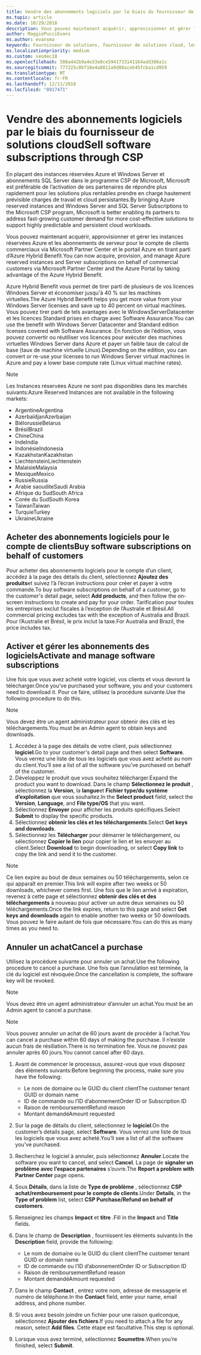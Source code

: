 ```yaml
---
title: Vendre des abonnements logiciels par le biais du fournisseur de solutions cloud | L’espace partenaires
ms.topic: article
ms.date: 10/29/2018
description: Vous pouvez maintenant acquérir, approvisionner et gérer les instances réservées Azure et les abonnements de serveur pour le compte de clients commerciaux via Microsoft Partner Center et le portail Azure en tirant parti d’Azure Hybrid Benefit.
author: MaggiePucciEvans
ms.author: evansma
keywords: Fournisseur de solutions, fournisseur de solutions cloud, les services basés sur le Cloud, Azure, Azure RI, Windows Server, SQL Server, abonnements logiciels le cloud
ms.localizationpriority: medium
ms.custom: seodec18
ms.openlocfilehash: 508a442b9a4e33e0ce5941733141164add306a1c
ms.sourcegitcommit: 777225c8bf16e4a8811a9d88aceb45fcba1cd959
ms.translationtype: MT
ms.contentlocale: fr-FR
ms.lasthandoff: 12/11/2018
ms.locfileid: "8917471"
---
```

# <a name="sell-software-subscriptions-through-csp"></a><span data-ttu-id="2bcf7-104">Vendre des abonnements logiciels par le biais du fournisseur de solutions cloud</span><span class="sxs-lookup"><span data-stu-id="2bcf7-104">Sell software subscriptions through CSP</span></span>

<span data-ttu-id="2bcf7-105">En plaçant des instances réservées Azure et Windows Server et abonnements SQL Server dans le programme CSP de Microsoft, Microsoft est préférable de l’activation de ses partenaires de répondre plus rapidement pour les solutions plus rentables prendre en charge hautement prévisible charges de travail et cloud persistantes.</span><span class="sxs-lookup"><span data-stu-id="2bcf7-105">By bringing Azure reserved instances and Windows Server and SQL Server Subscriptions to the Microsoft CSP program, Microsoft is better enabling its partners to address fast-growing customer demand for more cost-effective solutions to support highly predictable and persistent cloud workloads.</span></span> 

<span data-ttu-id="2bcf7-106">Vous pouvez maintenant acquérir, approvisionner et gérer les instances réservées Azure et les abonnements de serveur pour le compte de clients commerciaux via Microsoft Partner Center et le portail Azure en tirant parti d’Azure Hybrid Benefit.</span><span class="sxs-lookup"><span data-stu-id="2bcf7-106">You can now acquire, provision, and manage Azure reserved instances and Server subscriptions on behalf of commercial customers via Microsoft Partner Center and the Azure Portal by taking advantage of the Azure Hybrid Benefit.</span></span> 

<span data-ttu-id="2bcf7-107">Azure Hybrid Benefit vous permet de tirer parti de plusieurs de vos licences Windows Server et économiser jusqu'à 40 % sur les machines virtuelles.</span><span class="sxs-lookup"><span data-stu-id="2bcf7-107">The Azure Hybrid Benefit helps you get more value from your Windows Server licenses and save up to 40 percent on virtual machines.</span></span> <span data-ttu-id="2bcf7-108">Vous pouvez tirer parti de tels avantages avec le WindowsServerDatacenter et les licences Standard prises en charge avec Software Assurance.</span><span class="sxs-lookup"><span data-stu-id="2bcf7-108">You can use the benefit with Windows Server Datacenter and Standard edition licenses covered with Software Assurance.</span></span> <span data-ttu-id="2bcf7-109">En fonction de l’édition, vous pouvez convertir ou réutiliser vos licences pour exécuter des machines virtuelles Windows Server dans Azure et payer un faible taux de calcul de base (taux de machine virtuelle Linux).</span><span class="sxs-lookup"><span data-stu-id="2bcf7-109">Depending on the edition, you can convert or re-use your licenses to run Windows Server virtual machines in Azure and pay a lower base compute rate (Linux virtual machine rates).</span></span>

> [!NOTE]  
> <span data-ttu-id="2bcf7-110">Les Instances réservées Azure ne sont pas disponibles dans les marchés suivants:</span><span class="sxs-lookup"><span data-stu-id="2bcf7-110">Azure Reserved Instances are not available in the following markets:</span></span>  
> * <span data-ttu-id="2bcf7-111">Argentine</span><span class="sxs-lookup"><span data-stu-id="2bcf7-111">Argentina</span></span>
> * <span data-ttu-id="2bcf7-112">Azerbaïdjan</span><span class="sxs-lookup"><span data-stu-id="2bcf7-112">Azerbaijan</span></span>
> * <span data-ttu-id="2bcf7-113">Biélorussie</span><span class="sxs-lookup"><span data-stu-id="2bcf7-113">Belarus</span></span>
> * <span data-ttu-id="2bcf7-114">Brésil</span><span class="sxs-lookup"><span data-stu-id="2bcf7-114">Brazil</span></span>
> * <span data-ttu-id="2bcf7-115">Chine</span><span class="sxs-lookup"><span data-stu-id="2bcf7-115">China</span></span>
> * <span data-ttu-id="2bcf7-116">Inde</span><span class="sxs-lookup"><span data-stu-id="2bcf7-116">India</span></span>
> * <span data-ttu-id="2bcf7-117">Indonésie</span><span class="sxs-lookup"><span data-stu-id="2bcf7-117">Indonesia</span></span>
> * <span data-ttu-id="2bcf7-118">Kazakhstan</span><span class="sxs-lookup"><span data-stu-id="2bcf7-118">Kazakhstan</span></span>
> * <span data-ttu-id="2bcf7-119">Liechtenstein</span><span class="sxs-lookup"><span data-stu-id="2bcf7-119">Liechtenstein</span></span>
> * <span data-ttu-id="2bcf7-120">Malaisie</span><span class="sxs-lookup"><span data-stu-id="2bcf7-120">Malaysia</span></span>
> * <span data-ttu-id="2bcf7-121">Mexique</span><span class="sxs-lookup"><span data-stu-id="2bcf7-121">Mexico</span></span>
> * <span data-ttu-id="2bcf7-122">Russie</span><span class="sxs-lookup"><span data-stu-id="2bcf7-122">Russia</span></span>
> * <span data-ttu-id="2bcf7-123">Arabie saoudite</span><span class="sxs-lookup"><span data-stu-id="2bcf7-123">Saudi Arabia</span></span>
> * <span data-ttu-id="2bcf7-124">Afrique du Sud</span><span class="sxs-lookup"><span data-stu-id="2bcf7-124">South Africa</span></span>
> * <span data-ttu-id="2bcf7-125">Corée du Sud</span><span class="sxs-lookup"><span data-stu-id="2bcf7-125">South Korea</span></span>
> * <span data-ttu-id="2bcf7-126">Taiwan</span><span class="sxs-lookup"><span data-stu-id="2bcf7-126">Taiwan</span></span>
> * <span data-ttu-id="2bcf7-127">Turquie</span><span class="sxs-lookup"><span data-stu-id="2bcf7-127">Turkey</span></span>
> * <span data-ttu-id="2bcf7-128">Ukraine</span><span class="sxs-lookup"><span data-stu-id="2bcf7-128">Ukraine</span></span>

## <a name="buy-software-subscriptions-on-behalf-of-customers"></a><span data-ttu-id="2bcf7-129">Acheter des abonnements logiciels pour le compte de clients</span><span class="sxs-lookup"><span data-stu-id="2bcf7-129">Buy software subscriptions on behalf of customers</span></span>

<span data-ttu-id="2bcf7-130">Pour acheter des abonnements logiciels pour le compte d’un client, accédez à la page des détails du client, sélectionnez **Ajoutez des produits**et suivez l’à l’écran instructions pour créer et payer à votre commande.</span><span class="sxs-lookup"><span data-stu-id="2bcf7-130">To buy software subscriptions on behalf of a customer, go to the customer's detail page, select **Add products**, and then follow the on-screen instructions to create and pay for your order.</span></span> <span data-ttu-id="2bcf7-131">Tarification pour toutes les entreprises exclut fiscales à l’exception de l’Australie et Brésil.</span><span class="sxs-lookup"><span data-stu-id="2bcf7-131">All commercial pricing excludes tax with the exception of Australia and Brazil.</span></span> <span data-ttu-id="2bcf7-132">Pour l’Australie et Brésil, le prix inclut la taxe.</span><span class="sxs-lookup"><span data-stu-id="2bcf7-132">For Australia and Brazil, the price includes tax.</span></span>


## <a name="activate-and-manage-software-subscriptions"></a><span data-ttu-id="2bcf7-133">Activer et gérer les abonnements des logiciels</span><span class="sxs-lookup"><span data-stu-id="2bcf7-133">Activate and manage software subscriptions</span></span>

<span data-ttu-id="2bcf7-134">Une fois que vous avez acheté votre logiciel, vos clients et vous devront la télécharger.</span><span class="sxs-lookup"><span data-stu-id="2bcf7-134">Once you’ve purchased your software, you and your customers need to download it.</span></span> <span data-ttu-id="2bcf7-135">Pour ce faire, utilisez la procédure suivante.</span><span class="sxs-lookup"><span data-stu-id="2bcf7-135">Use the following procedure to do this.</span></span> 

>[!NOTE]
><span data-ttu-id="2bcf7-136">Vous devez être un agent administrateur pour obtenir des clés et les téléchargements.</span><span class="sxs-lookup"><span data-stu-id="2bcf7-136">You must be an Admin agent to obtain keys and downloads.</span></span> 

1. <span data-ttu-id="2bcf7-137">Accédez à la page des détails de votre client, puis sélectionnez **logiciel**.</span><span class="sxs-lookup"><span data-stu-id="2bcf7-137">Go to your customer's detail page and then select **Software**.</span></span> <span data-ttu-id="2bcf7-138">Vous verrez une liste de tous les logiciels que vous avez acheté au nom du client.</span><span class="sxs-lookup"><span data-stu-id="2bcf7-138">You’ll see a list of all the software you’ve purchased on behalf of the customer.</span></span> 
2.  <span data-ttu-id="2bcf7-139">Développez le produit que vous souhaitez télécharger.</span><span class="sxs-lookup"><span data-stu-id="2bcf7-139">Expand the product you want to download.</span></span> <span data-ttu-id="2bcf7-140">Dans le champ **Sélectionnez le produit** , sélectionnez la **Version**, la **langue**et **Fichier type/du système d’exploitation** que vous souhaitez.</span><span class="sxs-lookup"><span data-stu-id="2bcf7-140">In the **Select product** field, select the **Version**, **Language**, and **File type/OS** that you want.</span></span> 
3.  <span data-ttu-id="2bcf7-141">Sélectionnez **Envoyer** pour afficher les produits spécifiques.</span><span class="sxs-lookup"><span data-stu-id="2bcf7-141">Select **Submit** to display the specific products.</span></span> 
4.  <span data-ttu-id="2bcf7-142">Sélectionnez **obtenir les clés et les téléchargements**.</span><span class="sxs-lookup"><span data-stu-id="2bcf7-142">Select **Get keys and downloads**.</span></span> 
5.  <span data-ttu-id="2bcf7-143">Sélectionnez les **Télécharger** pour démarrer le téléchargement, ou sélectionnez **Copier le lien** pour copier le lien et les envoyer au client.</span><span class="sxs-lookup"><span data-stu-id="2bcf7-143">Select **Download** to begin downloading, or select **Copy link** to copy the link and send it to the customer.</span></span> 

>[!NOTE]
><span data-ttu-id="2bcf7-144">Ce lien expire au bout de deux semaines ou 50 téléchargements, selon ce qui apparaît en premier.</span><span class="sxs-lookup"><span data-stu-id="2bcf7-144">This link will expire after two weeks or 50 downloads, whichever comes first.</span></span> <span data-ttu-id="2bcf7-145">Une fois que le lien arrivé à expiration, revenez à cette page et sélectionnez **obtenir des clés et des téléchargements** à nouveau pour activer un autre deux semaines ou 50 téléchargements.</span><span class="sxs-lookup"><span data-stu-id="2bcf7-145">Once the link expires, return to this page and select **Get keys and downloads** again to enable another two weeks or 50 downloads.</span></span> <span data-ttu-id="2bcf7-146">Vous pouvez le faire autant de fois que nécessaire.</span><span class="sxs-lookup"><span data-stu-id="2bcf7-146">You can do this as many times as you need to.</span></span> 


## <a name="cancel-a-purchase"></a><span data-ttu-id="2bcf7-147">Annuler un achat</span><span class="sxs-lookup"><span data-stu-id="2bcf7-147">Cancel a purchase</span></span>
<span data-ttu-id="2bcf7-148">Utilisez la procédure suivante pour annuler un achat.</span><span class="sxs-lookup"><span data-stu-id="2bcf7-148">Use the following procedure to cancel a purchase.</span></span> <span data-ttu-id="2bcf7-149">Une fois que l’annulation est terminée, la clé du logiciel est révoquée.</span><span class="sxs-lookup"><span data-stu-id="2bcf7-149">Once the cancellation is complete, the software key will be revoked.</span></span> 

>[!NOTE]
><span data-ttu-id="2bcf7-150">Vous devez être un agent administrateur d’annuler un achat.</span><span class="sxs-lookup"><span data-stu-id="2bcf7-150">You must be an Admin agent to cancel a purchase.</span></span> 

>[!NOTE]
><span data-ttu-id="2bcf7-151">Vous pouvez annuler un achat de 60 jours avant de procéder à l’achat.</span><span class="sxs-lookup"><span data-stu-id="2bcf7-151">You can cancel a purchase within 60 days of making the purchase.</span></span> <span data-ttu-id="2bcf7-152">Il n’existe aucun frais de résiliation.</span><span class="sxs-lookup"><span data-stu-id="2bcf7-152">There is no termination fee.</span></span> <span data-ttu-id="2bcf7-153">Vous ne pouvez pas annuler après 60 jours.</span><span class="sxs-lookup"><span data-stu-id="2bcf7-153">You cannot cancel after 60 days.</span></span> 

1.  <span data-ttu-id="2bcf7-154">Avant de commencer le processus, assurez-vous que vous disposez des éléments suivants:</span><span class="sxs-lookup"><span data-stu-id="2bcf7-154">Before beginning the process, make sure you have the following:</span></span> 
    -   <span data-ttu-id="2bcf7-155">Le nom de domaine ou le GUID du client client</span><span class="sxs-lookup"><span data-stu-id="2bcf7-155">The customer tenant GUID or domain name</span></span>
    -   <span data-ttu-id="2bcf7-156">ID de commande ou l’ID d’abonnement</span><span class="sxs-lookup"><span data-stu-id="2bcf7-156">Order ID or Subscription ID</span></span>
    -   <span data-ttu-id="2bcf7-157">Raison de remboursement</span><span class="sxs-lookup"><span data-stu-id="2bcf7-157">Refund reason</span></span>
    -   <span data-ttu-id="2bcf7-158">Montant demandé</span><span class="sxs-lookup"><span data-stu-id="2bcf7-158">Amount requested</span></span>

2.  <span data-ttu-id="2bcf7-159">Sur la page de détails du client, sélectionnez le **logiciel**.</span><span class="sxs-lookup"><span data-stu-id="2bcf7-159">On the customer’s details page, select **Software**.</span></span> <span data-ttu-id="2bcf7-160">Vous verrez une liste de tous les logiciels que vous avez acheté.</span><span class="sxs-lookup"><span data-stu-id="2bcf7-160">You’ll see a list of all the software you’ve purchased.</span></span> 

3.  <span data-ttu-id="2bcf7-161">Recherchez le logiciel à annuler, puis sélectionnez **Annuler**.</span><span class="sxs-lookup"><span data-stu-id="2bcf7-161">Locate the software you want to cancel, and select **Cancel**.</span></span> <span data-ttu-id="2bcf7-162">La page de **signaler un problème avec l’espace partenaires** s’ouvre.</span><span class="sxs-lookup"><span data-stu-id="2bcf7-162">The **Report a problem with Partner Center** page opens.</span></span> 

4.  <span data-ttu-id="2bcf7-163">Sous **Détails**, dans la liste de **Type de problème** , sélectionnez **CSP achat/remboursement pour le compte de clients**.</span><span class="sxs-lookup"><span data-stu-id="2bcf7-163">Under **Details**, in the **Type of problem** list, select **CSP Purchase/Refund on behalf of customers**.</span></span>

5.  <span data-ttu-id="2bcf7-164">Renseignez les champs **Impact** et **titre** .</span><span class="sxs-lookup"><span data-stu-id="2bcf7-164">Fill in the **Impact** and **Title** fields.</span></span> 

6.  <span data-ttu-id="2bcf7-165">Dans le champ de **Description** , fournissent les éléments suivants:</span><span class="sxs-lookup"><span data-stu-id="2bcf7-165">In the **Description** field, provide the following:</span></span> 
    -   <span data-ttu-id="2bcf7-166">Le nom de domaine ou le GUID du client client</span><span class="sxs-lookup"><span data-stu-id="2bcf7-166">The customer tenant GUID or domain name</span></span>
    -   <span data-ttu-id="2bcf7-167">ID de commande ou l’ID d’abonnement</span><span class="sxs-lookup"><span data-stu-id="2bcf7-167">Order ID or Subscription ID</span></span>
    -   <span data-ttu-id="2bcf7-168">Raison de remboursement</span><span class="sxs-lookup"><span data-stu-id="2bcf7-168">Refund reason</span></span>
    -   <span data-ttu-id="2bcf7-169">Montant demandé</span><span class="sxs-lookup"><span data-stu-id="2bcf7-169">Amount requested</span></span>

7.  <span data-ttu-id="2bcf7-170">Dans le champ **Contact** , entrez votre nom, adresse de messagerie et numéro de téléphone.</span><span class="sxs-lookup"><span data-stu-id="2bcf7-170">In the **Contact** field, enter your name, email address, and phone number.</span></span> 

8.  <span data-ttu-id="2bcf7-171">Si vous avez besoin joindre un fichier pour une raison quelconque, sélectionnez **Ajouter des fichiers**.</span><span class="sxs-lookup"><span data-stu-id="2bcf7-171">If you need to attach a file for any reason, select **Add files**.</span></span> <span data-ttu-id="2bcf7-172">Cette étape est facultative.</span><span class="sxs-lookup"><span data-stu-id="2bcf7-172">This step is optional.</span></span> 

9.  <span data-ttu-id="2bcf7-173">Lorsque vous avez terminé, sélectionnez **Soumettre**.</span><span class="sxs-lookup"><span data-stu-id="2bcf7-173">When you’re finished, select **Submit**.</span></span>
